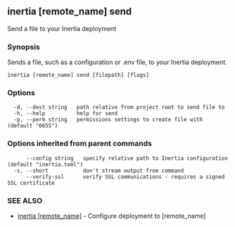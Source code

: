 ## inertia [remote_name] send

Send a file to your Inertia deployment

### Synopsis

Sends a file, such as a configuration or .env file, to your Inertia deployment.

```
inertia [remote_name] send [filepath] [flags]
```

### Options

```
  -d, --dest string   path relative from project root to send file to
  -h, --help          help for send
  -p, --perm string   permissions settings to create file with (default "0655")
```

### Options inherited from parent commands

```
      --config string   specify relative path to Inertia configuration (default "inertia.toml")
  -s, --short           don't stream output from command
      --verify-ssl      verify SSL communications - requires a signed SSL certificate
```

### SEE ALSO

* [inertia [remote_name]](inertia_[remote_name].md)	 - Configure deployment to [remote_name]

